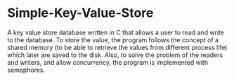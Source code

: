 # Simple-Key-Value-Store

A key value store database written in C that allows a user to read and write to the database. To store the value, the program follows the concept of a shared memory (to be able to retrieve the values from different process life) which later are saved to the disk. Also, to solve the problem of the readers and writers, and allow concurrency, the program is implemented with semaphores.
